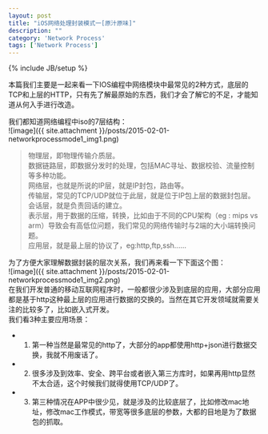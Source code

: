 ```yaml
---
layout: post
title: "iOS网络处理封装模式一[原汁原味]"
description: ""
category: 'Network Process'
tags: ['Network Process']
---
```

{% include JB/setup %}

本篇我们主要是一起来看一下IOS编程中网络模块中最常见的2种方式，底层的TCP和上层的HTTP，只有先了解最原始的东西，我们才会了解它的不足，才能知道从何入手进行改造。

<!--more-->
我们都知道网络编程中iso的7层结构：  
![image]({{ site.attachment }}/posts/2015-02-01-networkprocessmode1_img1.png)  
>  物理层，即物理传输介质层。   
>  数据链路层，即数据分发时的处理，包括MAC寻址、数据校验、流量控制等多种功能。  
>  网络层，也就是所说的IP层，就是IP封包，路由等。  
>  传输层，常见的TCP/UDP就位于此层，就是位于IP包上层的数据封包层。   
>  会话层，就是负责回话的建立。    
>  表示层，用于数据的压缩，转换，比如由于不同的CPU架构（eg : mips vs arm）导致会有高低位问题，我们常见的网络传输时与2端的大小端转换问题。  
>  应用层，就是最上层的协议了，eg:http,ftp,ssh......  

为了方便大家理解数据封装的层次关系，我们再来看一下下面这个图：  
![image]({{ site.attachment }}/posts/2015-02-01-networkprocessmode1_img2.png)  
在我们开发普通的移动互联网程序时，一般都很少涉及到底层的应用，大部分应用都是基于http这种最上层的应用进行数据的交换的。当然在其它开发领域就需要关注的比较多了，比如嵌入式开发。    
我们看3种主要应用场景：
* 1.  第一种当然是最常见的http了，大部分的app都使用http+json进行数据交换，我就不用废话了。  
* 2.  很多涉及到效率、安全、跨平台或者嵌入第三方库时，如果再用http显然不太合适，这个时候我们就得使用TCP/UDP了。
* 3.  第三种情况在APP中很少见，就是涉及的比较底层了，比如修改mac地址，修改mac工作模式，带宽等很多底层的参数，大都的目地是为了数据包的抓取。  





